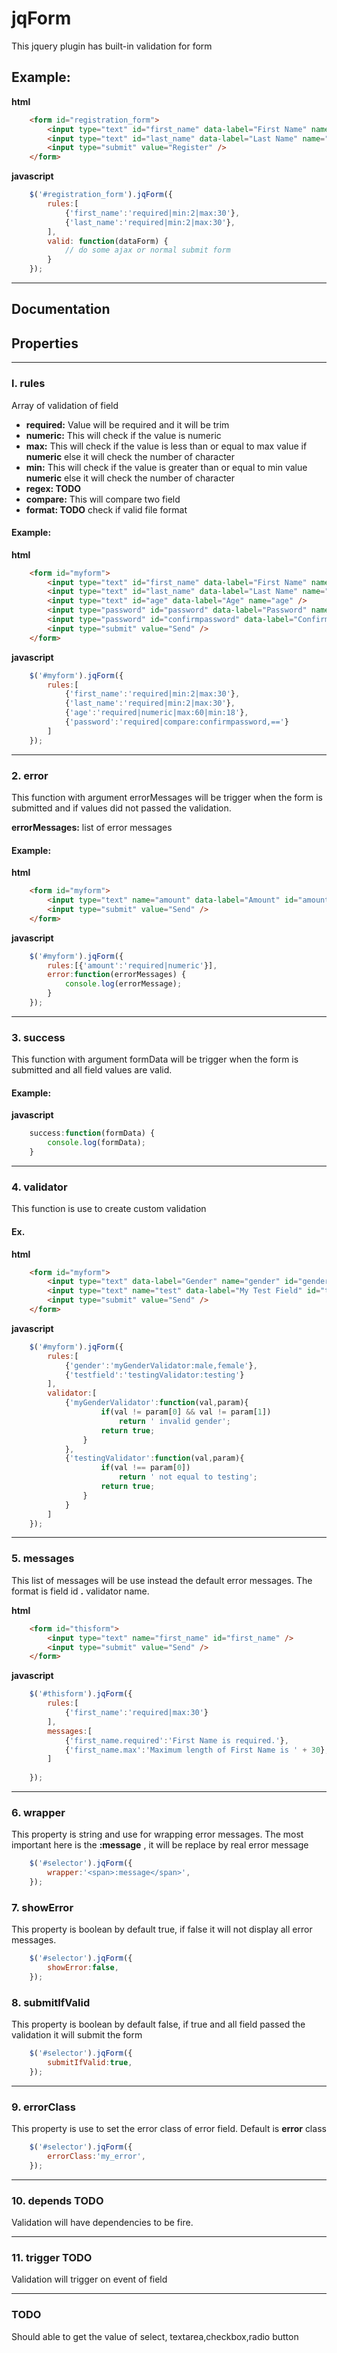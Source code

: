 # jqForm
This jquery plugin has built-in validation for form

## Example:
**html**
```html
	<form id="registration_form">
		<input type="text" id="first_name" data-label="First Name" name="firstname" />
		<input type="text" id="last_name" data-label="Last Name" name="lastname" />
		<input type="submit" value="Register" />
	</form>
```
**javascript**
```javascript
	$('#registration_form').jqForm({
		rules:[
			{'first_name':'required|min:2|max:30'},
			{'last_name':'required|min:2|max:30'},
		],
		valid: function(dataForm) {
			// do some ajax or normal submit form
		}
	});
```
---

## Documentation
## Properties
---
### l. rules


Array of validation of field

* **required:** Value will be required and it will be trim
* **numeric:** This will check if the value is numeric
* **max:** This will check if the value is less than or equal to max value if **numeric** else it will check the number of character
* **min:** This will check if the value is greater than or equal to min value **numeric** else it will check the number of character
* **regex: TODO**
* **compare:** This will compare two field  
* **format: TODO** check if valid file format


#### Example:
**html**
```html
	<form id="myform">
		<input type="text" id="first_name" data-label="First Name" name="firstname" />
		<input type="text" id="last_name" data-label="Last Name" name="lastname" />
		<input type="text" id="age" data-label="Age" name="age" />
		<input type="password" id="password" data-label="Password" name="password" />
		<input type="password" id="confirmpassword" data-label="Confirm Password" name="confirmpassword" />
		<input type="submit" value="Send" />
	</form>
```
**javascript**
```javascript
	$('#myform').jqForm({
		rules:[
			{'first_name':'required|min:2|max:30'},
			{'last_name':'required|min:2|max:30'},
			{'age':'required|numeric|max:60|min:18'},
			{'password':'required|compare:confirmpassword,=='}
		]
	});
```
---

### 2. error 


This function with argument errorMessages will be trigger when the form is submitted and if values did not passed the validation.


**errorMessages:** list of error messages

#### Example:
**html**
```html
	<form id="myform">
		<input type="text" name="amount" data-label="Amount" id="amount" />
		<input type="submit" value="Send" />
	</form>
```
**javascript**
```javascript
	$('#myform').jqForm({
		rules:[{'amount':'required|numeric'}],
		error:function(errorMessages) {
			console.log(errorMessage);
		}
	});
```
---

### 3. success


This function with argument formData will be trigger when the form is submitted and all field values are valid.
#### Example:
**javascript**
```javascript
	success:function(formData) {
		console.log(formData);
	}
```
---

### 4. validator


This function is use to create custom validation
#### Ex.
**html**
```html
	<form id="myform">
		<input type="text" data-label="Gender" name="gender" id="gender" />
		<input type="text" name="test" data-label="My Test Field" id="testfield" />
		<input type="submit" value="Send" />
	</form>
```
**javascript**
```javascript
	$('#myform').jqForm({
		rules:[
			{'gender':'myGenderValidator:male,female'},
			{'testfield':'testingValidator:testing'}
		],
		validator:[
			{'myGenderValidator':function(val,param){
					if(val != param[0] && val != param[1])
						return ' invalid gender';
					return true;
				}
			},
			{'testingValidator':function(val,param){
					if(val !== param[0])
						return ' not equal to testing';
					return true;
				}
			}
		]
	});
```

---

### 5. messages


This list of messages will be use instead the default error messages. The format is field id **.** validator name.

**html**
```html
	<form id="thisform">
		<input type="text" name="first_name" id="first_name" />
		<input type="submit" value="Send" />
	</form>
```
**javascript**
```javascript
	$('#thisform').jqForm({
		rules:[
			{'first_name':'required|max:30'}
		],
		messages:[
			{'first_name.required':'First Name is required.'},
			{'first_name.max':'Maximum length of First Name is ' + 30},
		]
		
	});
```
---

### 6. wrapper

This property is string and use for wrapping error messages. The most important here is the **:message** , it will be replace by real error message

```javascript
	$('#selector').jqForm({
		wrapper:'<span>:message</span>',
	});
```

### 7. showError


This property is boolean by default true, if false it will not display all error messages.

```javascript
	$('#selector').jqForm({
		showError:false,
	});
```

### 8. submitIfValid


This property is boolean by default false, if true and all field passed the validation it will submit the form

```javascript
	$('#selector').jqForm({
		submitIfValid:true,
	});
```
---

### 9. errorClass


This property is use to set the error class of error field. Default is **error** class

```javascript
	$('#selector').jqForm({
		errorClass:'my_error',
	});
```
---

### 10. depends TODO


Validation will have dependencies to be fire.

---


### 11. trigger TODO 



Validation will trigger on event of field

---

### TODO


Should able to get the value of select, textarea,checkbox,radio button
